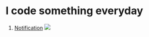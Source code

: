 # I code something everyday

1. [Notification](./notification)
   ![](./notification/recording.gif)
